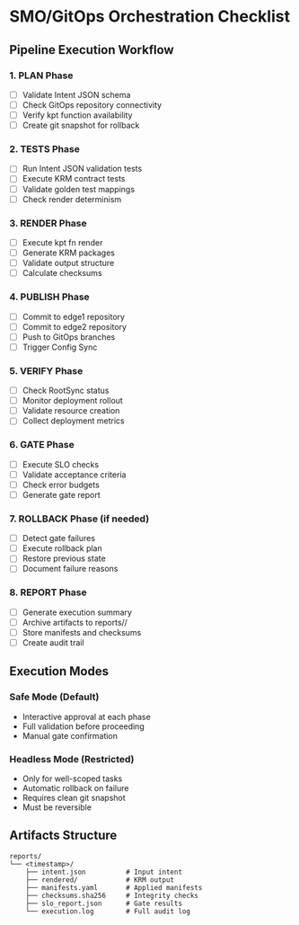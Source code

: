# SMO/GitOps Orchestration Checklist

## Pipeline Execution Workflow

### 1. PLAN Phase
- [ ] Validate Intent JSON schema
- [ ] Check GitOps repository connectivity
- [ ] Verify kpt function availability
- [ ] Create git snapshot for rollback

### 2. TESTS Phase
- [ ] Run Intent JSON validation tests
- [ ] Execute KRM contract tests
- [ ] Validate golden test mappings
- [ ] Check render determinism

### 3. RENDER Phase
- [ ] Execute kpt fn render
- [ ] Generate KRM packages
- [ ] Validate output structure
- [ ] Calculate checksums

### 4. PUBLISH Phase
- [ ] Commit to edge1 repository
- [ ] Commit to edge2 repository
- [ ] Push to GitOps branches
- [ ] Trigger Config Sync

### 5. VERIFY Phase
- [ ] Check RootSync status
- [ ] Monitor deployment rollout
- [ ] Validate resource creation
- [ ] Collect deployment metrics

### 6. GATE Phase
- [ ] Execute SLO checks
- [ ] Validate acceptance criteria
- [ ] Check error budgets
- [ ] Generate gate report

### 7. ROLLBACK Phase (if needed)
- [ ] Detect gate failures
- [ ] Execute rollback plan
- [ ] Restore previous state
- [ ] Document failure reasons

### 8. REPORT Phase
- [ ] Generate execution summary
- [ ] Archive artifacts to reports/<timestamp>/
- [ ] Store manifests and checksums
- [ ] Create audit trail

## Execution Modes

### Safe Mode (Default)
- Interactive approval at each phase
- Full validation before proceeding
- Manual gate confirmation

### Headless Mode (Restricted)
- Only for well-scoped tasks
- Automatic rollback on failure
- Requires clean git snapshot
- Must be reversible

## Artifacts Structure
```
reports/
└── <timestamp>/
    ├── intent.json          # Input intent
    ├── rendered/            # KRM output
    ├── manifests.yaml       # Applied manifests
    ├── checksums.sha256     # Integrity checks
    ├── slo_report.json      # Gate results
    └── execution.log        # Full audit log
```